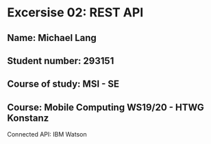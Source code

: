 # Excersise 02: REST API
## Name:            Michael Lang
## Student number:  293151
## Course of study: MSI - SE
## Course:          Mobile Computing WS19/20 - HTWG Konstanz

Connected API: IBM Watson
